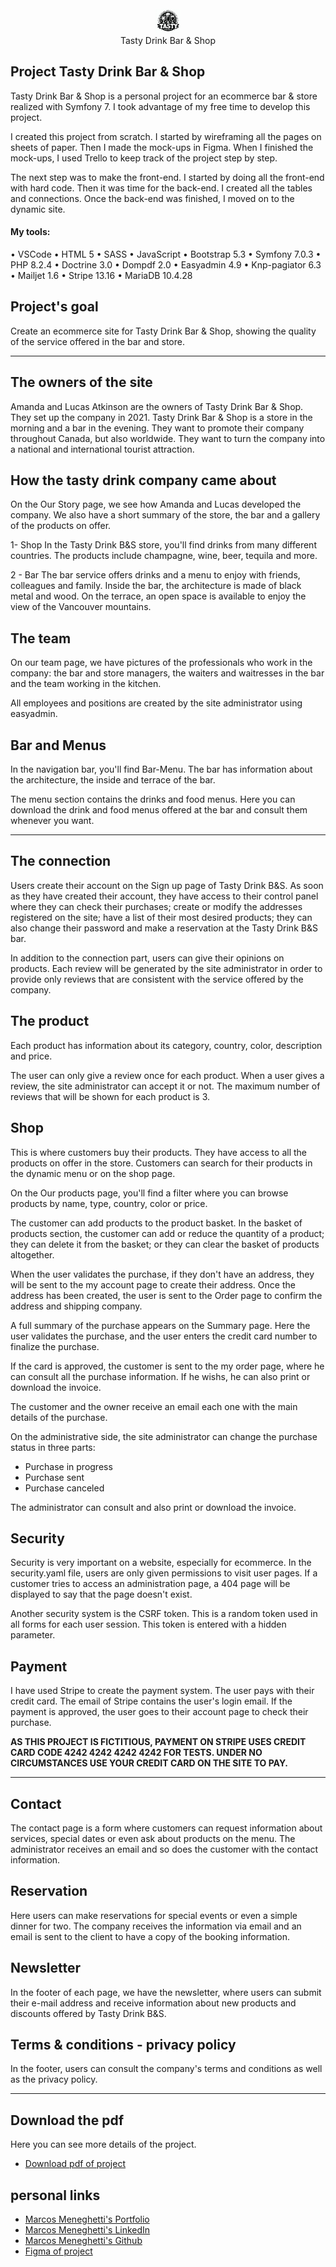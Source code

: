 <div align="center">
<img src="./assets/images/logo.jpeg" width="40"><br>
Tasty Drink Bar & Shop
</div>

## Project Tasty Drink Bar & Shop

Tasty Drink Bar & Shop is a personal project for an ecommerce bar & store realized with Symfony 7. I took advantage of my free time to develop this project.

I created this project from scratch. I started by wireframing all the pages on sheets of paper. Then I made the mock-ups in Figma. When I finished the mock-ups, I used Trello to keep track of the project step by step.

The next step was to make the front-end. I started by doing all the front-end with hard code. Then it was time for the back-end. I created all the tables and connections. Once the back-end was finished, I moved on to the dynamic site.

#### My tools:

• VSCode
• HTML 5
• SASS
• JavaScript
• Bootstrap 5.3
• Symfony 7.0.3
• PHP 8.2.4
• Doctrine 3.0
• Dompdf 2.0
• Easyadmin 4.9
• Knp-pagiator 6.3
• Mailjet 1.6
• Stripe 13.16
• MariaDB 10.4.28

## Project's goal

Create an ecommerce site for Tasty Drink Bar & Shop, showing the quality of the service offered in the bar and store.

<hr>

## The owners of the site

Amanda and Lucas Atkinson are the owners of Tasty Drink Bar & Shop. They set up the company in 2021. Tasty Drink Bar & Shop is a store in the morning and a bar in the evening. They want to promote their company throughout Canada, but also worldwide. They want to turn the company into a national and international tourist attraction.

## How the tasty drink company came about

On the Our Story page, we see how Amanda and Lucas developed the company. We also have a short summary of the store, the bar and a gallery of the products on offer.

1- Shop
In the Tasty Drink B&S store, you'll find drinks from many different countries. The products include champagne, wine, beer, tequila and more.

2 - Bar
The bar service offers drinks and a menu to enjoy with friends, colleagues and family. Inside the bar, the architecture is made of black metal and wood. On the terrace, an open space is available to enjoy the view of the Vancouver mountains.

## The team

On our team page, we have pictures of the professionals who work in the company: the bar and store managers, the waiters and waitresses in the bar and the team working in the kitchen.

All employees and positions are created by the site administrator using easyadmin.

## Bar and Menus

In the navigation bar, you'll find Bar-Menu. The bar has information about the architecture, the inside and terrace of the bar.

The menu section contains the drinks and food menus. Here you can download the drink and food menus offered at the bar and consult them whenever you want.

<hr>

## The connection

Users create their account on the Sign up page of Tasty Drink B&S. As soon as they have created their account, they have access to their control panel where they can check their purchases; create or modify the addresses registered on the site; have a list of their most desired products; they can also change their password and make a reservation at the Tasty Drink B&S bar.

In addition to the connection part, users can give their opinions on products. Each review will be generated by the site administrator in order to provide only reviews that are consistent with the service offered by the company.

## The product

Each product has information about its category, country, color, description and price.

The user can only give a review once for each product. When a user gives a review, the site administrator can accept it or not. The maximum number of reviews that will be shown for each product is 3.

## Shop

This is where customers buy their products. They have access to all the products on offer in the store. Customers can search for their products in the dynamic menu or on the shop page.

On the Our products page, you'll find a filter where you can browse products by name, type, country, color or price.

The customer can add products to the product basket. In the basket of products section, the customer can add or reduce the quantity of a product; they can delete it from the basket; or they can clear the basket of products altogether.

When the user validates the purchase, if they don't have an address, they will be sent to the my account page to create their address. Once the address has been created, the user is sent to the Order page to confirm the address and shipping company.

A full summary of the purchase appears on the Summary page. Here the user validates the purchase, and the user enters the credit card number to finalize the purchase.

If the card is approved, the customer is sent to the my order page, where he can consult all the purchase information. If he wishs, he can also print or download the invoice.

The customer and the owner receive an email each one with the main details of the purchase.

On the administrative side, the site administrator can change the purchase status in three parts:

- Purchase in progress
- Purchase sent
- Purchase canceled

The administrator can consult and also print or download the invoice.

## Security

Security is very important on a website, especially for ecommerce. In the security.yaml file, users are only given permissions to visit user pages. If a customer tries to access an administration page, a 404 page will be displayed to say that the page doesn't exist.

Another security system is the CSRF token. This is a random token used in all forms for each user session. This token is entered with a hidden parameter.

## Payment

I have used Stripe to create the payment system. The user pays with their credit card. The email of Stripe contains the user's login email. If the payment is approved, the user goes to their account page to check their purchase.

**AS THIS PROJECT IS FICTITIOUS, PAYMENT ON STRIPE USES CREDIT CARD CODE 4242 4242 4242 4242 FOR TESTS.
UNDER NO CIRCUMSTANCES USE YOUR CREDIT CARD ON THE SITE TO PAY.**

<hr>

## Contact

The contact page is a form where customers can request information about services, special dates or even ask about products on the menu.
The administrator receives an email and so does the customer with the contact information.

## Reservation

Here users can make reservations for special events or even a simple dinner for two. The company receives the information via email and an email is sent to the client to have a copy of the booking information.

## Newsletter

In the footer of each page, we have the newsletter, where users can submit their e-mail address and receive information about new products and discounts offered by Tasty Drink B&S.

## Terms & conditions - privacy policy

In the footer, users can consult the company's terms and conditions as well as the privacy policy.

<hr>

## Download the pdf

Here you can see more details of the project.

- [Download pdf of project](https://github.com/MarcosMene/tastydrink/blob/main/assets/images/tastydrinkprojectmarcosmeneghetti.pdf)

## personal links

- [Marcos Meneghetti's Portfolio](https://marcosmene.github.io/marcosmeneghetti_portfolio/)
- [Marcos Meneghetti's LinkedIn](https://www.linkedin.com/in/3dmarcosmeneghetti/)
- [Marcos Meneghetti's Github](https://github.com/MarcosMene)
- [Figma of project](https://www.figma.com/design/MDMNbHsUMIwMA66eqISS1p/TastyDrink?node-id=0-1&t=3JvhK7T0M8Ya5KpR-1)
